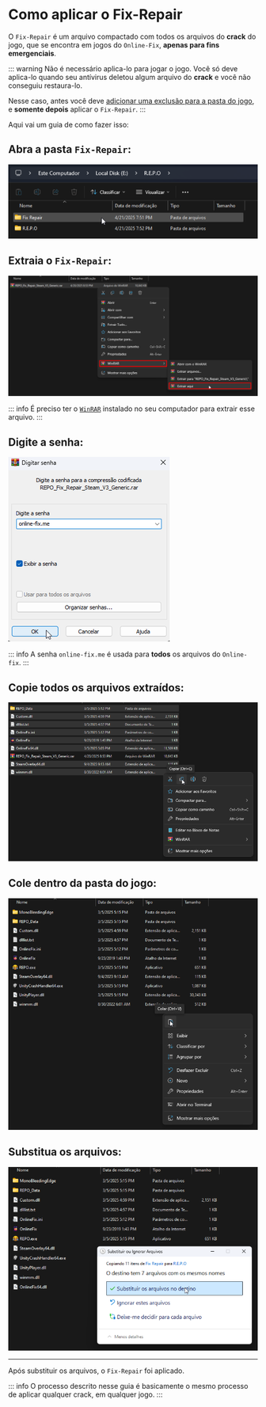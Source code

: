# Como aplicar o Fix-Repair

O `Fix-Repair` é um arquivo compactado com todos os arquivos do **crack** do jogo, que se encontra em jogos do `Online-Fix`, **apenas para fins emergenciais**.

::: warning Não é necessário aplica-lo para jogar o jogo. Você só deve aplica-lo quando seu antívirus deletou algum arquivo do **crack** e você não conseguiu restaura-lo.

Nesse caso, antes você deve [adicionar uma exclusão para a pasta do jogo](/adicionar-exclusão.md), e **somente depois** aplicar o `Fix-Repair`.
:::


Aqui vai um guia de como fazer isso:

## Abra a pasta `Fix-Repair`:

![Pasta Fix-Repair](/assets/guias/navegar-fix-repair.png)

## Extraia o `Fix-Repair`:

![Extrair Fix-Repair](assets/guias/extrair-fix-repair.png)

::: info É preciso ter o [`WinRAR`](https://www.win-rar.com/fileadmin/winrar-versions/winrar/winrar-x64-711br.exe) instalado no seu computador para extrair esse arquivo.
:::

## Digite a senha:

![Senha Fix-Repair](assets/guias/senha-fix-repair.png)

::: info A senha `online-fix.me` é usada para **todos** os arquivos do `Online-fix`.
:::

## Copie todos os arquivos extraídos:

![Copiar arquivos Fix-Repair](assets/guias/copiar-arquivos-fix-repair.png)

## Cole dentro da pasta do jogo:

![Colar arquivos Fix-Repair](assets/guias/colar-arquivos-fix-repair.png)

## Substitua os arquivos:

![Substituir arquivos Fix-Repair](assets/guias/substituir-arquivos-fix-repair.png)

___

Após substituir os arquivos, o `Fix-Repair` foi aplicado.

::: info O processo descrito nesse guia é basicamente o mesmo processo de aplicar qualquer crack, em qualquer jogo.
:::